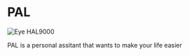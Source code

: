 # PAL

![Eye HAL9000](./docs/image/HAL9000.svg)

PAL is a personal assitant that wants to make your life easier
